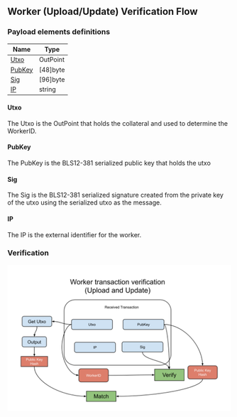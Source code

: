 Worker (Upload/Update) Verification Flow
--------------

### Payload elements definitions

Name | Type 
--- | --- 
[Utxo](#utxo) | OutPoint 
[PubKey](#pubkey) | [48]byte 
[Sig](#sig) | [96]byte 
[IP](#ip) | string 

#### Utxo

The Utxo is the OutPoint that holds the collateral and used to determine the WorkerID.

#### PubKey

The PubKey is the BLS12-381 serialized public key that holds the utxo

#### Sig

The Sig is the BLS12-381 serialized signature created from the private key of the utxo using the serialized utxo as the message.

#### IP

The IP is the external identifier for the worker.

### Verification

[![alt](./img/worker-upload.svg)](./img/worker-upload.svg?raw=true&sanitize=true)

